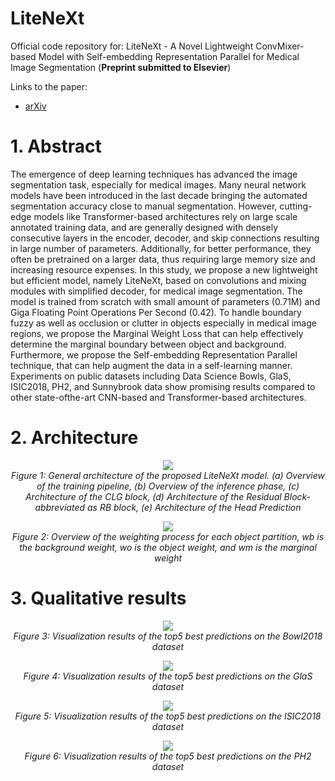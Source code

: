 # LiteNeXt
Official code repository for: LiteNeXt - A Novel Lightweight ConvMixer-based Model with Self-embedding
Representation Parallel for Medical Image Segmentation (**Preprint submitted to Elsevier**)

Links to the paper:
+ [arXiv](https://arxiv.org/pdf/2405.15779)

# 1. Abstract
The emergence of deep learning techniques has advanced the image segmentation task, especially
for medical images. Many neural network models have been introduced in the last decade bringing the
automated segmentation accuracy close to manual segmentation. However, cutting-edge models like
Transformer-based architectures rely on large scale annotated training data, and are generally designed
with densely consecutive layers in the encoder, decoder, and skip connections resulting in large number
of parameters. Additionally, for better performance, they often be pretrained on a larger data, thus
requiring large memory size and increasing resource expenses. In this study, we propose a new
lightweight but efficient model, namely LiteNeXt, based on convolutions and mixing modules with
simplified decoder, for medical image segmentation. The model is trained from scratch with small
amount of parameters (0.71M) and Giga Floating Point Operations Per Second (0.42). To handle
boundary fuzzy as well as occlusion or clutter in objects especially in medical image regions, we propose
the Marginal Weight Loss that can help effectively determine the marginal boundary between object and
background. Furthermore, we propose the Self-embedding Representation Parallel technique, that can
help augment the data in a self-learning manner. Experiments on public datasets including Data Science
Bowls, GlaS, ISIC2018, PH2, and Sunnybrook data show promising results compared to other state-ofthe-art CNN-based and Transformer-based architectures.

# 2. Architecture


<p align="center">
	<img , src="https://github.com/user-attachments/assets/9678daeb-72be-48e9-bcd7-485ca3ab793a"> <br />
	<em>
		Figure 1: General architecture of the proposed LiteNeXt model. (a) Overview of the training pipeline,
(b) Overview of the inference phase, (c) Architecture of the CLG block, (d) Architecture of the Residual
Block-abbreviated as RB block, (e) Architecture of the Head Prediction
	</em>
</p>

<p align="center">
	<img , src="https://github.com/user-attachments/assets/b7b8d727-4483-4666-a55e-8a53aff3e457"> <br />
	<em>
		Figure 2: Overview of the weighting process for each object partition, wb is the background weight, wo
is the object weight, and wm is the marginal weight
	</em>
</p>


# 3. Qualitative results 
<p align="center">
	<img , src="https://github.com/user-attachments/assets/8b384b91-f366-4699-9365-caa84aef81ad"> <br />
	<em>
		Figure 3: Visualization results of the top5 best predictions on the Bowl2018 dataset
	</em>
</p>

<p align="center">
	<img , src="https://github.com/user-attachments/assets/aaaae6f5-2abb-4b61-b761-018c394d8651"> <br />
	<em>
		Figure 4: Visualization results of the top5 best predictions on the GlaS dataset
	</em>
</p>
<p align="center">
	<img , src="https://github.com/user-attachments/assets/f709b01d-8854-4e38-b9d2-0993c743ab79"> <br />
	<em>
		Figure 5: Visualization results of the top5 best predictions on the ISIC2018 dataset
	</em>
</p>
<p align="center">
	<img , src="https://github.com/user-attachments/assets/1e36a5fb-7aa3-4dcf-855c-e17cc854119a"> <br />
	<em>
		Figure 6: Visualization results of the top5 best predictions on the PH2 dataset
	</em>
</p>



